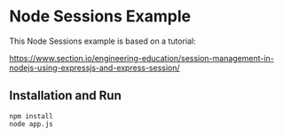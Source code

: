 # Node Sessions Example

This Node Sessions example is based on a tutorial:

https://www.section.io/engineering-education/session-management-in-nodejs-using-expressjs-and-express-session/

## Installation and Run

    npm install
    node app.js